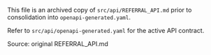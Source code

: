This file is an archived copy of `src/api/REFERRAL_API.md` prior to consolidation into `openapi-generated.yaml`.

Refer to `src/api/openapi-generated.yaml` for the active API contract.

Source: original REFERRAL_API.md
